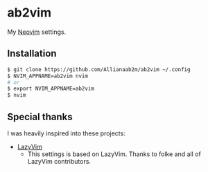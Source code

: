# ab2vim

My [Neovim](https://github.com/neovim/neovim) settings.

## Installation

```sh
$ git clone https://github.com/Allianaab2m/ab2vim ~/.config
$ NVIM_APPNAME=ab2vim nvim
# or
$ export NVIM_APPNAME=ab2vim
$ nvim
```

## Special thanks

I was heavily inspired into these projects:

- [LazyVim](https://github.com/LazyVim/LazyVim)
  - This settings is based on LazyVim. Thanks to folke and all of LazyVim contributors.

